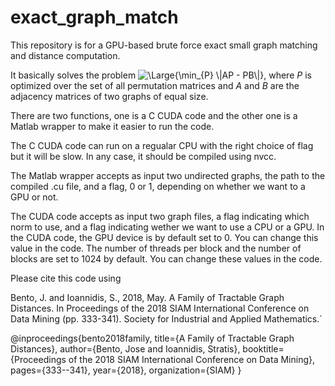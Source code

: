 # exact_graph_match
This repository is for a GPU-based brute force exact small graph matching and distance computation.

It basically solves the problem <img src="https://latex.codecogs.com/svg.latex?\Large&space;{\min_{P}\|AP - PB\|}" title="\Large{\min_{P} \|AP - PB\|}" />, where $P$ is optimized over the set of all permutation matrices and $A$ and $B$ are the adjacency matrices of two graphs of equal size.



There are two functions, one is a C CUDA code and the other one is a Matlab wrapper to make it easier to run the code.

The C CUDA code can run on a regualar CPU with the right choice of flag but it will be slow. In any case, it should be compiled using nvcc.

The Matlab wrapper accepts as input two undirected graphs, the path to the compiled .cu file, and a flag, 0 or 1, depending on whether we want to a GPU or not. 

The CUDA code accepts as input two graph files, a flag indicating which norm to use, and a flag indicating wether we want to use a CPU or a GPU. In the CUDA code, the GPU device is by default set to 0. You can change this value in the code. The number of threads per block and the number of blocks are set to 1024 by default. You can change these values in the code.

Please cite this code using

Bento, J. and Ioannidis, S., 2018, May. A Family of Tractable Graph Distances. In Proceedings of the 2018 SIAM International Conference on Data Mining (pp. 333-341). Society for Industrial and Applied Mathematics.`

@inproceedings{bento2018family,
  title={A Family of Tractable Graph Distances},
  author={Bento, Jose and Ioannidis, Stratis},
  booktitle={Proceedings of the 2018 SIAM International Conference on Data Mining},
  pages={333--341},
  year={2018},
  organization={SIAM}
}
